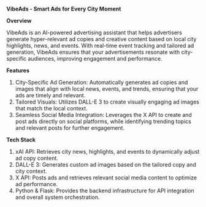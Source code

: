 **VibeAds - Smart Ads for Every City Moment**

**Overview**

VibeAds is an AI-powered advertising assistant that helps advertisers generate hyper-relevant ad copies and creative content based on local city highlights, news, and events. With real-time event tracking and tailored ad generation, VibeAds ensures that your advertisements resonate with city-specific audiences, improving engagement and performance.

**Features**
1) City-Specific Ad Generation: Automatically generates ad copies and images that align with local news, events, and trends, ensuring that your ads are timely and relevant.
2) Tailored Visuals: Utilizes DALL-E 3 to create visually engaging ad images that match the local context.
3) Seamless Social Media Integration: Leverages the X API to create and post ads directly on social platforms, while identifying trending topics and relevant posts for further engagement.

**Tech Stack**
1) xAI API: Retrieves city news, highlights, and events to dynamically adjust ad copy content.
2) DALL-E 3: Generates custom ad images based on the tailored copy and city context.
3) X API: Posts ads and retrieves relevant social media content to optimize ad performance.
4) Python & Flask: Provides the backend infrastructure for API integration and overall system orchestration.
